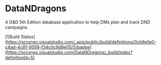 # DataNDragons
A D&amp;D 5th Edition database application to help DMs plan and track DND campaigns



[![Build Status](https://scrungo.visualstudio.com/_apis/public/build/definitions/0cb6e1e0-c4ad-4c81-9559-f34c0c9d8e05/5/badge](https://scrungo.visualstudio.com/DataNDragons/_build/index?definitionId=5)

